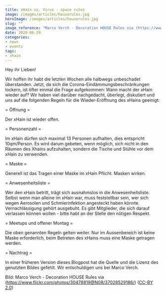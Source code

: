 ```yaml
---
title: xHain vs. Virus - space rules
image: /images/articles/houserules.jpg
heroImage: /images/articles/houserules.jpg
slug: ""
image_reference: "Marco Verch - Decoration HOUSE Rules via (https://www.flickr.com/photos/30478819@N08/37028529186/) ([CC-BY 2.0](https://creativecommons.org/licenses/by/2.0/))"
date: 2020-06-29
categories:
- news
- events
tags:
- xhain
---
```

Hey ihr Lieben!

Wir hoffen ihr habt die letzten Wochen alle halbwegs unbeschadet überstanden.
Jetzt, da sich die Corona-Eindämmungsbeschränkungen lockern, ist öfter einmal die Frage aufgekommen: Wann macht der xHain wieder auf?
Wir haben viel darüber nachgedacht, überlegt, diskutiert und uns auf die folgenden Regeln für die Wieder-Eröffnung des xHains geeinigt:

= Öffnung =

Der xHain ist wieder offen.

= Personenzahl =

Im xHain dürfen sich maximal 13 Personen aufhalten, dies entspricht 10qm/Person.
Es wird darum gebeten, wenn möglich, sich nicht in den Räumen des Xhains aufzuhalten, sondern die Tische und Stühle vor dem xHain zu verwenden.

= Maske =

Generell ist das Tragen einer Maske im xHain Pflicht. Masken wirken.

= Anwesenheitsliste = 

Wer den xHain betritt, trägt sich ausnahmslos in die Anwesenheitsliste. Selbst wenn man alleine im xHain war, muss feststellbar sein, wer sich wegen Aerosolen und Schmierinfektion angesteckt haben könnte. Vernachlässigung gehört ausgebuht. Es gibt Mitglieder, die sich darauf verlassen können wollen - bitte habt an der Stelle den nötigen Respekt.

= Meetups und offener Montag =

Die oben genannten Regeln gelten weiter. Nur im Aussenbereich ist keine Maske erforderlich, beim Betreten des xHains muss eine Maske getragen werden.

= Nachtrag =

In einer früheren Version dieses Blogpost hat die Quelle und die Lizenz des genutzten Bildes gefehlt.
Wir entschuldigen uns bei Marco Verch.


Bild: Marco Verch - Decoration HOUSE Rules via (https://www.flickr.com/photos/30478819@N08/37028529186/) ([CC-BY 2.0](https://creativecommons.org/licenses/by/2.0/))